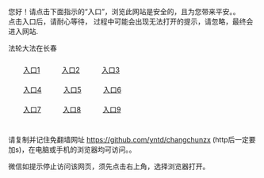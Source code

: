 您好！请点击下面指示的“入口”，浏览此网站是安全的，且为您带来平安。。 <br/>
点击入口后，请耐心等待， 过程中可能会出现无法打开的提示，请忽略，最终会进入网站. </br>

法轮大法在长春<br/>
<div style="padding:10px"><a style="margin:20px" target="_blank" href="https://d9bk7kxvx0gqf.cloudfront.net/2Qpsp?qsnprzv" id="ccLink1" rel="nofollow">入口1</a> <a target="_blank" style="margin:20px" href="https://d1iy5tg9w0wa5w.cloudfront.net/2Qpsp?jqrpjq" id="ccLink2" rel="nofollow">入口2</a> <a style="margin:20px" target="_blank" href="https://d39w4q31nmorg7.cloudfront.net/2Qpsp?xziygc" id="ccLink3" rel="nofollow">入口3</a></div>

<div style="padding:10px" ><a style="margin:20px" target="_blank" href="https://d9bk7kxvx0gqf.cloudfront.net/2Qpsp?qsnprzv" id="ccLink4" rel="nofollow">入口4</a> <a style="margin:20px" href="https://d1iy5tg9w0wa5w.cloudfront.net/2Qpsp?jqrpjq" target="_blank" id="ccLink5" rel="nofollow">入口5</a> <a style="margin:20px" href="https://d39w4q31nmorg7.cloudfront.net/2Qpsp?xziygc" target="_blank" id="ccLink6" rel="nofollow">入口6</a></div>

<div style="padding:10px"><a style="margin:20px" target="_blank" href="https://d9bk7kxvx0gqf.cloudfront.net/2Qpsp?qsnprzv" id="ccLink7" rel="nofollow">入口7</a> <a style="margin:20px" href="https://d1iy5tg9w0wa5w.cloudfront.net/2Qpsp?jqrpjq" target="_blank" id="ccLink8" rel="nofollow">入口8</a> <a style="margin:20px" target="_blank" href="https://d39w4q31nmorg7.cloudfront.net/2Qpsp?xziygc" id="ccLink9" rel="nofollow">入口9</a></div>

<br/>



请复制并记住免翻墙网址 https://github.com/yntd/changchunzx (http后一定要加s)，在电脑或手机的浏览器均可访问。。<br/>

微信如提示停止访问该网页，须先点击右上角，选择浏览器打开。
